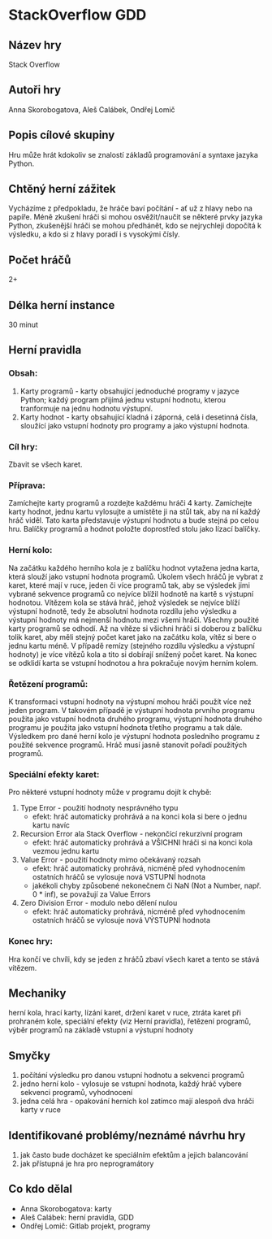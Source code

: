 # StackOverflow GDD
## Název hry
Stack Overflow
## Autoři hry
Anna Skorobogatova, Aleš Calábek, Ondřej Lomič
## Popis cílové skupiny
Hru může hrát kdokoliv se znalostí základů programování a syntaxe jazyka Python.
## Chtěný herní zážitek
Vycházíme z předpokladu, že hráče baví počítání - ať už z hlavy nebo na papíře.
Méně zkušení hráči si mohou osvěžit/naučit se některé prvky jazyka Python,
zkušenější hráči se mohou předhánět, kdo se nejrychleji dopočítá k výsledku,
a kdo si z hlavy poradí i s vysokými čísly.
## Počet hráčů
2+
## Délka herní instance
30 minut
## Herní pravidla

### Obsah:
1. Karty programů - karty obsahující jednoduché programy v jazyce Python; každý
program přijímá jednu vstupní hodnotu, kterou tranformuje na jednu hodnotu výstupní.
2. Karty hodnot - karty obsahující kladná i záporná, celá i desetinná čísla,
sloužící jako vstupní hodnoty pro programy a jako výstupní hodnota.

### Cíl hry:
Zbavit se všech karet.

### Příprava:
Zamíchejte karty programů a rozdejte každému hráči 4 karty.
Zamíchejte karty hodnot, jednu kartu vylosujte a umístěte ji na stůl tak, aby
na ní každý hráč viděl. Tato karta představuje výstupní hodnotu a bude stejná
po celou hru.
Balíčky programů a hodnot položte doprostřed stolu jako lízací balíčky.

### Herní kolo:
Na začátku každého herního kola je z balíčku hodnot vytažena jedna karta, která
slouží jako vstupní hodnota programů. Úkolem všech hráčů je vybrat z karet, které
mají v ruce, jeden či více programů tak, aby se výsledek jimi vybrané sekvence
programů co nejvíce blížil hodnotě na kartě s výstupní hodnotou. Vítězem kola
se stává hráč, jehož výsledek se nejvíce blíží výstupní hodnotě,
tedy že absolutní hodnota rozdílu jeho výsledku a výstupní hodnoty má nejmenší
hodnotu mezi všemi hráči. Všechny použité karty programů se odhodí. Až na vítěze
si všichni hráči si doberou z balíčku tolik karet, aby měli stejný počet karet
jako na začátku kola, vítěz si bere o jednu kartu méně. V případě remízy
(stejného rozdílu výsledku a výstupní hodnoty) je více vítězů kola a tito
si dobírají snížený počet karet. Na konec se odklidí karta se vstupní hodnotou
a hra pokračuje novým herním kolem.

### Řetězení programů:
K transformaci vstupní hodnoty na výstupní mohou hráči použít více než jeden
program. V takovém případě je výstupní hodnota prvního programu použita jako
vstupní hodnota druhého programu, výstupní hodnota druhého programu je použita
jako vstupní hodnota třetího programu a tak dále. Výsledkem pro dané herní kolo
je výstupní hodnota posledního programu z použité sekvence programů. Hráč musí
jasně stanovit pořadí použitých programů.

### Speciální efekty karet:
Pro některé vstupní hodnoty může v programu dojít k chybě:
1. Type Error - použití hodnoty nesprávného typu
    + efekt: hráč automaticky prohrává a na konci kola si bere o jednu kartu navíc
1. Recursion Error ala Stack Overflow - nekončící rekurzivní program
    + efekt: hráč automaticky prohrává a VŠICHNI hráči si na konci kola vezmou jednu kartu 
1. Value Error - použití hodnoty mimo očekávaný rozsah
    + efekt: hráč automaticky prohrává, nicméně před vyhodnocením ostatních hráčů se vylosuje
    nová VSTUPNÍ hodnota
    + jakékoli chyby způsobené nekonečnem či NaN (Not a Number, např. 0 * inf), se považují
    za Value Errors 
1. Zero Division Error - modulo nebo dělení nulou
    + efekt: hráč automaticky prohrává, nicméně před vyhodnocením ostatních hráčů se vylosuje
    nová VÝSTUPNÍ hodnota

### Konec hry:
Hra končí ve chvíli, kdy se jeden z hráčů zbaví všech karet a tento se stává
vítězem.

## Mechaniky
herní kola, hrací karty, lízání karet, držení karet v ruce, ztráta karet
při prohraném kole, speciální efekty (viz Herní pravidla), řetězení programů,
výběr programů na základě vstupní a výstupní hodnoty

## Smyčky
1. počítání výsledku pro danou vstupní hodnotu a sekvenci programů
2. jedno herní kolo - vylosuje se vstupní hodnota, každý hráč vybere sekvenci
programů, vyhodnocení
3. jedna celá hra - opakování herních kol zatímco mají alespoň dva hráči karty v ruce

## Identifikované problémy/neznámé návrhu hry
1. jak často bude docházet ke speciálním efektům a jejich balancování
2. jak přístupná je hra pro neprogramátory

## Co kdo dělal
+ Anna Skorobogatova: karty
+ Aleš Calábek: herní pravidla, GDD
+ Ondřej Lomič: Gitlab projekt, programy
